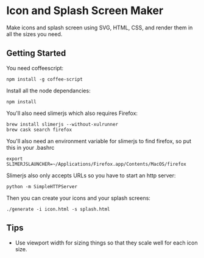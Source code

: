 # Icon and Splash Screen Maker

Make icons and splash screen using SVG, HTML, CSS, and render them in all the sizes you need.

## Getting Started

You need coffeescript:

    npm install -g coffee-script

Install all the node dependancies:

    npm install

You'll also need slimerjs which also requires Firefox:

    brew install slimerjs --without-xulrunner 
    brew cask search firefox

You'll also need an environment variable for slimerjs to find firefox, so put this in your .bashrc

    export SLIMERJSLAUNCHER=~/Applications/Firefox.app/Contents/MacOS/firefox

Slimerjs also only accepts URLs so you have to start an http server:

    python -m SimpleHTTPServer

Then you can create your icons and your splash screens:

    ./generate -i icon.html -s splash.html

## Tips

- Use viewport width for sizing things so that they scale well for each icon size.




